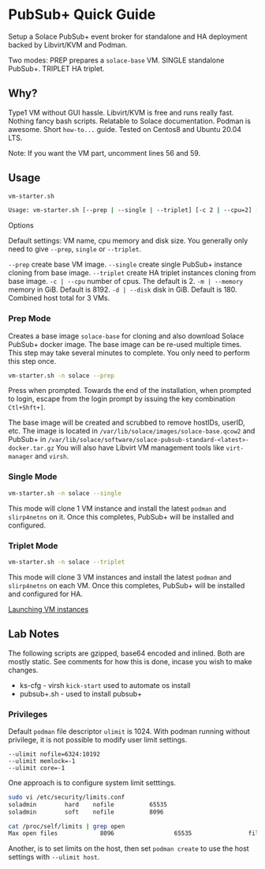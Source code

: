# PubSub+ Quick Guide

Setup a Solace PubSub+ event broker for standalone and HA deployment backed by Libvirt/KVM and Podman.

Two modes: PREP prepares a `solace-base` VM. SINGLE standalone PubSub+. TRIPLET HA triplet.

## Why?

Type1 VM without GUI hassle. Libvirt/KVM is free and runs really fast. Nothing fancy bash scripts. Relatable to Solace documentation. Podman is awesome. Short `how-to...` guide. Tested on Centos8 and Ubuntu 20.04 LTS.

Note: If you want the VM part, uncomment lines 56 and 59.

## Usage

```bash
vm-starter.sh

Usage: vm-starter.sh [--prep | --single | --triplet] [-c 2 | --cpu=2] [-m 4096 | --memory=4096] [-d 50 | --disk=50]
```

Options

Default settings: VM name, cpu memory and disk size. You generally only need to give `--prep`, `single` or `--triplet`.

`--prep`          create base VM image.
`--single`        create single PubSub+ instance cloning from base image.
`--triplet`       create HA triplet instances cloning from base image.
`-c | --cpu`      number of cpus. The default is 2.
`-m | --memory`   memory in GiB. Default is 8192.
`-d | --disk`     disk in GiB. Default is 180. Combined host  total for 3 VMs.

### Prep Mode

Creates a base image `solace-base` for cloning and also download Solace PubSub+ docker image. The base image can be re-used multiple times. This step may take several minutes to complete. You only need to perform this step once.

```bash
vm-starter.sh -n solace --prep
```

Press <Enter> when prompted. Towards the end of the installation, when prompted to login, escape from the login prompt by issuing the key combination `Ctl+Shft+]`.

The base image will be created and scrubbed to remove hostIDs, userID, etc. The image is located in `/var/lib/solace/images/solace-base.qcow2` and PubSub+ in `/var/lib/solace/software/solace-pubsub-standard-<latest>-docker.tar.gz` You will also have Libvirt VM management tools like `virt-manager` and `virsh`.

### Single Mode

```bash
vm-starter.sh -n solace --single
```

This mode will clone 1 VM instance and install the latest `podman` and `slirp4netns` on it. Once this completes, PubSub+ will be installed and configured.

### Triplet Mode

```bash
vm-starter.sh -n solace --triplet
```

This mode will clone 3 VM instances and install the latest `podman` and `slirp4netns` on each VM. Once this completes, PubSub+ will be installed and configured for HA.

[Launching VM instances](docs/virtual_machine.md)

## Lab Notes

The following scripts are gzipped, base64 encoded and inlined. Both are mostly static. See comments for how this is done, incase you wish to make changes. 

- ks-cfg - virsh `kick-start` used to automate os install
- pubsub+.sh - used to install pubsub+

### Privileges

Default `podman` file descriptor `ulimit` is 1024. With podman running without privilege, it is not possible to modify user limit settings.

    --ulimit nofile=6324:10192
    --ulimit memlock=-1
    --ulimit core=-1

One approach is to configure system limit setttings.

```bash
sudo vi /etc/security/limits.conf
soladmin        hard    nofile          65535
soladmin        soft    nofile          8096

cat /proc/self/limits | grep open
Max open files            8096                 65535                files
```

Another, is to set limits on the host, then set `podman create` to use the host settings with `--ulimit host`.